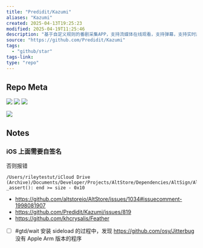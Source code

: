 ```yaml
---
title: "Predidit/Kazumi"
aliases: "Kazumi"
created: 2025-04-13T19:25:23
modified: 2025-04-19T11:25:46
description: "基于自定义规则的番剧采集APP，支持流媒体在线观看，支持弹幕，支持实时超分辨率。"
source: "https://github.com/Predidit/Kazumi"
tags:
  - "github/star"
tags-link:
type: "repo"
---
```


## Repo Meta

![](https://img.shields.io/github/stars/Predidit/Kazumi?style=for-the-badge&label=stars) ![](https://img.shields.io/github/repo-size/Predidit/Kazumi?style=for-the-badge&label=size) ![](https://img.shields.io/github/created-at/Predidit/Kazumi?style=for-the-badge&label=since)

[![](https://github-readme-stats.vercel.app/api/pin/?username=Predidit&repo=Kazumi&bg_color=00000000)](https://github.com/Predidit/Kazumi)

## Notes

### iOS 上面需要自签名

否则报错

```
/Users/rileytestut/iCloud Drive (Archive)/Documents/Developer/Projects/AltStore/Dependencies/AltSign/AltSign/ldid/../../Dependencies/ldid/ldid.cpp(1354): _assert(): end >= size - 0x10
```

- https://github.com/altstoreio/AltStore/issues/1034#issuecomment-1998081907
- https://github.com/Predidit/Kazumi/issues/819
- https://github.com/khcrysalis/Feather

- [ ] #gtd/wait  安装 sideload 的过程中，发现 https://github.com/osy/Jitterbug 没有 Apple Arm 版本的程序


